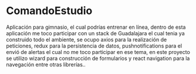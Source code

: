 # ComandoEstudio
Aplicación para gimnasio, el cual podrías entrenar en línea, dentro de esta aplicación me toco participar con un stack de Guadalajara el cual tenia ya construido todo el ambiente, se ocupo axios para la realización de peticiones, redux para la persistencia de datos, pushnotifications para el envió de alertas el cual no me toco participar en ese tema, en este proyecto se utilizo wizard para construcción de formularios y react navigation para la navegación entre otras librerías..
